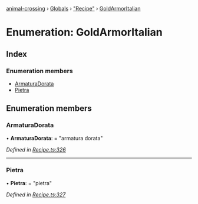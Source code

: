 [animal-crossing](../README.md) › [Globals](../globals.md) › ["Recipe"](../modules/_recipe_.md) › [GoldArmorItalian](_recipe_.goldarmoritalian.md)

# Enumeration: GoldArmorItalian

## Index

### Enumeration members

* [ArmaturaDorata](_recipe_.goldarmoritalian.md#armaturadorata)
* [Pietra](_recipe_.goldarmoritalian.md#pietra)

## Enumeration members

###  ArmaturaDorata

• **ArmaturaDorata**: = "armatura dorata"

*Defined in [Recipe.ts:326](https://github.com/Norviah/animal-crossing/blob/682361d/module/types/Recipe.ts#L326)*

___

###  Pietra

• **Pietra**: = "pietra"

*Defined in [Recipe.ts:327](https://github.com/Norviah/animal-crossing/blob/682361d/module/types/Recipe.ts#L327)*
